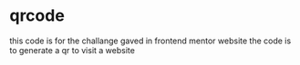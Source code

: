 # qrcode
this code is for the challange gaved in frontend mentor website
the code is to generate a qr to visit a website
